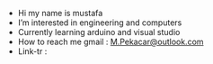 - Hi my name is mustafa
- I’m interested in engineering and computers
- Currently learning arduino and visual studio
- How to reach me gmail : M.Pekacar@outlook.com
- Link-tr : 
